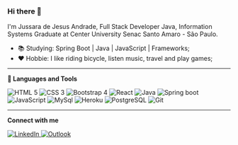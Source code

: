 ### Hi there 👋
I'm Jussara de Jesus Andrade, Full Stack Developer Java, Information Systems Graduate at Center University Senac Santo Amaro - São Paulo.

* 📚 Studying: Spring Boot | Java | JavaScript | Frameworks;
* ❤ Hobbie: I like riding bicycle, listen music, travel and play games; 

<hr>

<div>
<p><b>🚀 Languages and Tools</b></p>
<a>
<img src="https://img.shields.io/badge/HTML5-E34F26?style=for-the-badge&logo=html5&logoColor=white" title="HTML 5" style="max-width:100%;">
</a>
<a>
<img src="https://img.shields.io/badge/CSS3-1572B6?style=for-the-badge&logo=css3&logoColor=white" title="CSS 3" style="max-width:100%;">
</a>
<a>
<img src="https://img.shields.io/badge/Bootstrap-563D7C?style=for-the-badge&logo=bootstrap&logoColor=white" title="Bootstrap 4" style="max-width:100%;">
</a>
<a>
  <img src="https://img.shields.io/badge/React-20232A?style=for-the-badge&logo=react&logoColor=61DAFB" title="React" style="max-width:100%;">
</a>
<a>
<img src="https://img.shields.io/badge/Java-ED8B00?style=for-the-badge&logo=java&logoColor=white" title="Java" style="max-width:100%;">
</a>
<a>
<img src="https://img.shields.io/badge/Spring-6DB33F?style=for-the-badge&logo=spring&logoColor=white" title="Spring boot" style="max-width:100%;">
</a>
 <a>
<img src="https://img.shields.io/badge/JavaScript-323330?style=for-the-badge&logo=javascript&logoColor=F7DF1E" title="JavaScript" style="max-width:100%;">
</a>
 <a>
  <img src="https://img.shields.io/badge/MySQL-00000F?style=for-the-badge&logo=mysql&logoColor=white" title="MySql" style="max-width:100%;">
</a>
<a>
  <img src="https://img.shields.io/badge/Heroku-430098?style=for-the-badge&logo=heroku&logoColor=white" title="Heroku" style="max-width:100%;">
</a>
 <a>
  <img src="https://img.shields.io/badge/PostgreSQL-316192?style=for-the-badge&logo=postgresql&logoColor=white" title="PostgreSQL" style="max-width:100%;">
</a>
 <a>
  <img src="https://img.shields.io/badge/Git-100000?style=for-the-badge&logo=git&logoColor=white" title="Git" style="max-width:100%;">
</a>
</div>


<hr>

<div>
<p><b>Connect with me</b></p>
<a href="https://www.linkedin.com/in/jussara-andrade-731731142/" rel="nofollow" target="_blank">
  <img src="https://img.shields.io/badge/LinkedIn-0077B5?style=for-the-badge&logo=linkedin&logoColor=white" title="LinkedIn" style="max-width:100%;">
</a>
<a href="mailto:jussara.jandrade1993@outlook.com" rel="nofollow">
  <img src="https://img.shields.io/badge/Microsoft_Outlook-0078D4?style=for-the-badge&logo=microsoft-outlook&logoColor=white" title="Outlook" style="max-width:100%;">
</a>
</div>












